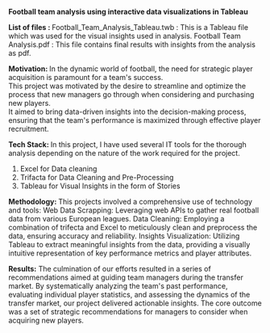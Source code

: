 
<b>Football team analysis using interactive data visualizations in Tableau </b>

<b>List of files : </b>
Football_Team_Analysis_Tableau.twb : This is a Tableau file which was used for the visual insights used in analysis.
Football Team Analysis.pdf : This file contains final results with insights from the analysis as pdf.

<b>Motivation: </b>
In the dynamic world of football, the need for strategic player acquisition is paramount for a team's success. <br>
This project was motivated by the desire to streamline and optimize the process that new managers go through when considering and purchasing new players.  <br>
It aimed to bring data-driven insights into the decision-making process, ensuring that the team's performance is maximized through effective player recruitment. <br>

<b>Tech Stack: </b>
In this project, I have used several IT tools for the thorough analysis depending on the nature 
of the work required for the project.
1. Excel for Data cleaning  <br>
2. Trifacta for Data Cleaning and Pre-Processing <br>
3. Tableau for Visual Insights in the form of Stories <br>

<b>Methodology: </b>
This projects involved a comprehensive use of technology and tools:
Web Data Scrapping: Leveraging web APIs to gather real football data from various European leagues.
Data Cleaning: Employing a combination of trifecta and Excel to meticulously clean and preprocess the data, ensuring accuracy and reliability.
Insights Visualization: Utilizing Tableau to extract meaningful insights from the data, providing a visually intuitive representation of key performance metrics and player attributes.

<b>Results:</b>
The culmination of our efforts resulted in a series of recommendations aimed at guiding team managers during the transfer market.
By systematically analyzing the team's past performance, evaluating individual player statistics, and assessing the dynamics of the transfer market, our project delivered actionable insights. 
The core outcome was a set of strategic recommendations for managers to consider when acquiring new players.

